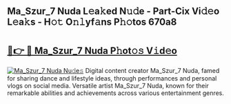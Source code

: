 ## Ma_Szur_7 Nuda L𝚎a𝚔ed N𝚞𝚍e - Part-Cix Vi𝚍𝚎o L𝚎a𝚔s - H𝚘𝚝 O𝚗𝚕yf𝚊ns P𝚑𝚘tos 670a8

# <h2><a href="http://kf1w33s.oniu.top/?m=Ma_Szur_7+Nuda">🔗👉 🔴 Ma_Szur_7 Nuda P𝚑ot𝚘𝚜 V𝚒d𝚎o</a></h2>

[![Ma_Szur_7 Nuda Nu𝚍e𝚜](https://i.imgur.com/0qMVB7G.gif)](http://kf1w33s.oniu.top/?m=Ma_Szur_7+Nuda)
Digital content creator Ma_Szur_7 Nuda, famed for sharing dance and lifestyle ideas, through performances and personal vlogs on social media. Versatile artist Ma_Szur_7 Nuda, known for their remarkable abilities and achievements across various entertainment genres.  
